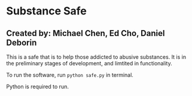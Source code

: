 # Substance Safe

## Created by: Michael Chen, Ed Cho, Daniel Deborin

This is a safe that is to help those addicted to abusive substances. It is in the preliminary stages of development, and limtited in functionality.

To run the software, run `python safe.py` in terminal.

Python is required to run.